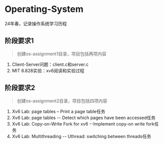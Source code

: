 # Operating-System
24年春，记录操作系统学习历程

## 阶段要求1
> 创建os-assignment1目录，项目包括两项内容 
1.	Client-Server问题：client.c和server.c 
2.	MIT 6.828实验：xv6阅读和实验过程

## 阶段要求2
> 创建os-assignment2目录，项目包括四项内容 
1.	Xv6 Lab: page tables – Print a page table任务
2.	Xv6 Lab: page tables -- Detect which pages have been accessed任务
3.	Xv6 Lab: Copy-on-Write Fork for xv6 --Implement copy-on write fork任务
4.	Xv6 Lab: Multithreading -- Uthread: switching between threads任务
